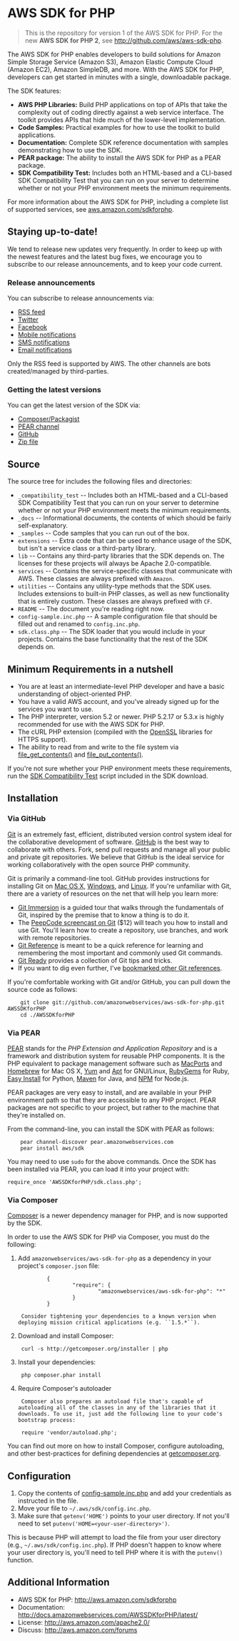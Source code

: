 # AWS SDK for PHP

> This is the repository for version 1 of the AWS SDK for PHP. For the new **AWS SDK for PHP 2**, see <http://github.com/aws/aws-sdk-php>.

The AWS SDK for PHP enables developers to build solutions for Amazon Simple Storage Service (Amazon S3),
Amazon Elastic Compute Cloud (Amazon EC2), Amazon SimpleDB, and more. With the AWS SDK for PHP, developers
can get started in minutes with a single, downloadable package.

The SDK features:

* **AWS PHP Libraries:** Build PHP applications on top of APIs that take the complexity out of coding directly
	against a web service interface. The toolkit provides APIs that hide much of the lower-level implementation.
* **Code Samples:** Practical examples for how to use the toolkit to build applications.
* **Documentation:** Complete SDK reference documentation with samples demonstrating how to use the SDK.
* **PEAR package:** The ability to install the AWS SDK for PHP as a PEAR package.
* **SDK Compatibility Test:** Includes both an HTML-based and a CLI-based SDK Compatibility Test that you can
	run on your server to determine whether or not your PHP environment meets the minimum requirements.

For more information about the AWS SDK for PHP, including a complete list of supported services, see
[aws.amazon.com/sdkforphp](http://aws.amazon.com/sdkforphp).


## Staying up-to-date!
We tend to release new updates very frequently. In order to keep up with the newest features and the latest bug fixes,
we encourage you to subscribe to our release announcements, and to keep your code current.

### Release announcements
You can subscribe to release announcements via:

* [RSS feed](http://pear.amazonwebservices.com/feed.xml)
* [Twitter](https://twitter.com/awssdkforphp)
* [Facebook](https://www.facebook.com/pages/AWS-SDK-for-PHP/276240099155588)
* [Mobile notifications](http://ifttt.com/recipes/52404)
* [SMS notifications](http://ifttt.com/recipes/52409)
* [Email notifications](http://ifttt.com/recipes/52408)

Only the RSS feed is supported by AWS. The other channels are bots created/managed by third-parties.

### Getting the latest versions
You can get the latest version of the SDK via:

* [Composer/Packagist](http://packagist.org/packages/amazonwebservices/aws-sdk-for-php)
* [PEAR channel](http://pear.amazonwebservices.com)
* [GitHub](http://github.com/amazonwebservices/aws-sdk-for-php)
* [Zip file](http://aws.amazon.com/sdkforphp/)


## Source
The source tree for includes the following files and directories:

* `_compatibility_test` -- Includes both an HTML-based and a CLI-based SDK Compatibility Test that you can
	run on your server to determine whether or not your PHP environment meets the minimum requirements.
* `_docs` -- Informational documents, the contents of which should be fairly self-explanatory.
* `_samples` -- Code samples that you can run out of the box.
* `extensions` -- Extra code that can be used to enhance usage of the SDK, but isn't a service class or a
	third-party library.
* `lib` -- Contains any third-party libraries that the SDK depends on. The licenses for these projects will
	always be Apache 2.0-compatible.
* `services` -- Contains the service-specific classes that communicate with AWS. These classes are always
	prefixed with `Amazon`.
* `utilities` -- Contains any utility-type methods that the SDK uses. Includes extensions to built-in PHP
	classes, as well as new functionality that is entirely custom. These classes are always prefixed with `CF`.
* `README` -- The document you're reading right now.
* `config-sample.inc.php` -- A sample configuration file that should be filled out and renamed to `config.inc.php`.
* `sdk.class.php` -- The SDK loader that you would include in your projects. Contains the base functionality
	that the rest of the SDK depends on.


## Minimum Requirements in a nutshell

* You are at least an intermediate-level PHP developer and have a basic understanding of object-oriented PHP.
* You have a valid AWS account, and you've already signed up for the services you want to use.
* The PHP interpreter, version 5.2 or newer. PHP 5.2.17 or 5.3.x is highly recommended for use with the AWS SDK for PHP.
* The cURL PHP extension (compiled with the [OpenSSL](http://openssl.org) libraries for HTTPS support).
* The ability to read from and write to the file system via [file_get_contents()](http://php.net/file_get_contents) and [file_put_contents()](http://php.net/file_put_contents).

If you're not sure whether your PHP environment meets these requirements, run the
[SDK Compatibility Test](http://github.com/amazonwebservices/aws-sdk-for-php/tree/master/_compatibility_test/) script
included in the SDK download.


## Installation

### Via GitHub

[Git](http://git-scm.com) is an extremely fast, efficient, distributed version control system ideal for the
collaborative development of software. [GitHub](http://github.com/amazonwebservices) is the best way to
collaborate with others. Fork, send pull requests and manage all your public and private git repositories.
We believe that GitHub is the ideal service for working collaboratively with the open source PHP community.

Git is primarily a command-line tool. GitHub provides instructions for installing Git on
[Mac OS X](http://help.github.com/mac-git-installation/), [Windows](http://help.github.com/win-git-installation/),
and [Linux](http://help.github.com/linux-git-installation/). If you're unfamiliar with Git, there are a variety
of resources on the net that will help you learn more:

* [Git Immersion](http://gitimmersion.com) is a guided tour that walks through the fundamentals of Git, inspired
	by the premise that to know a thing is to do it.
* The [PeepCode screencast on Git](https://peepcode.com/products/git) ($12) will teach you how to install and
	use Git. You'll learn how to create a repository, use branches, and work with remote repositories.
* [Git Reference](http://gitref.org) is meant to be a quick reference for learning and remembering the most
	important and commonly used Git commands.
* [Git Ready](http://gitready.com) provides a collection of Git tips and tricks.
* If you want to dig even further, I've [bookmarked other Git references](http://pinboard.in/u:skyzyx/t:git).

If you're comfortable working with Git and/or GitHub, you can pull down the source code as follows:

		git clone git://github.com/amazonwebservices/aws-sdk-for-php.git AWSSDKforPHP
		cd ./AWSSDKforPHP

### Via PEAR

[PEAR](http://pear.php.net) stands for the _PHP Extension and Application Repository_ and is a framework and
distribution system for reusable PHP components. It is the PHP equivalent to package management software such as
[MacPorts](http://macports.org) and [Homebrew](https://github.com/mxcl/homebrew) for Mac OS X,
[Yum](http://fedoraproject.org/wiki/Tools/yum) and [Apt](http://wiki.debian.org/Apt) for GNU/Linux,
[RubyGems](http://rubygems.org) for Ruby, [Easy Install](http://packages.python.org/distribute/easy_install.html)
for Python, [Maven](http://maven.apache.org) for Java, and [NPM](http://npm.mape.me) for Node.js.

PEAR packages are very easy to install, and are available in your PHP environment path so that they are accessible
to any PHP project. PEAR packages are not specific to your project, but rather to the machine that they're
installed on.

From the command-line, you can install the SDK with PEAR as follows:

		pear channel-discover pear.amazonwebservices.com
		pear install aws/sdk

You may need to use `sudo` for the above commands. Once the SDK has been installed via PEAR, you can load it into
your project with:

	require_once 'AWSSDKforPHP/sdk.class.php';

### Via Composer

[Composer](http://getcomposer.org) is a newer dependency manager for PHP, and is now supported by the SDK.

In order to use the AWS SDK for PHP via Composer, you must do the following:

1. Add ``amazonwebservices/aws-sdk-for-php`` as a dependency in your project's ``composer.json`` file:

				{
						"require": {
								"amazonwebservices/aws-sdk-for-php": "*"
						}
				}

		Consider tightening your dependencies to a known version when deploying mission critical applications (e.g. ``1.5.*``).

2. Download and install Composer:

		curl -s http://getcomposer.org/installer | php

3. Install your dependencies:

		php composer.phar install

4. Require Composer's autoloader

		Composer also prepares an autoload file that's capable of autoloading all of the classes in any of the libraries that it downloads. To use it, just add the following line to your code's bootstrap process:

		require 'vendor/autoload.php';

You can find out more on how to install Composer, configure autoloading, and other best-practices for defining dependencies at [getcomposer.org](http://getcomposer.org).

## Configuration

1. Copy the contents of [config-sample.inc.php](https://github.com/amazonwebservices/aws-sdk-for-php/raw/master/config-sample.inc.php)
	 and add your credentials as instructed in the file.
2. Move your file to `~/.aws/sdk/config.inc.php`.
3. Make sure that `getenv('HOME')` points to your user directory. If not you'll need to set
	 `putenv('HOME=<your-user-directory>')`.

This is because PHP will attempt to load the file from your user directory (e.g., `~/.aws/sdk/config.inc.php`).
If PHP doesn't happen to know where your user directory is, you'll need to tell PHP where it is with the `putenv()`
function.


## Additional Information

* AWS SDK for PHP: <http://aws.amazon.com/sdkforphp>
* Documentation: <http://docs.amazonwebservices.com/AWSSDKforPHP/latest/>
* License: <http://aws.amazon.com/apache2.0/>
* Discuss: <http://aws.amazon.com/forums>
